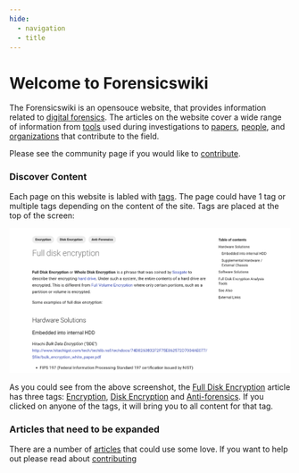 ```yaml
---
hide:
  - navigation
  - title
---
```

# Welcome to Forensicswiki


The Forensicswiki is an opensouce website,  that provides information related to [digital forensics](digital_forensics.md).  The articles on the website cover a wide range of information from <a href="tags/#tools">tools</a> used during investigations to <a href="tags/#papers">papers</a>, <a href="tags/#people">people</a>, and <a href="tags/#organizations">organizations</a> that contribute to the field.  

Please see the community page if you would like to [contribute](community.md).  

### Discover Content 

Each page on this website is labled with <a href="tags">tags</a>.  The page could have 1 tag or multiple tags depending on the content of the site.  Tags are placed at the top of the screen:

![Alt text](assets/images/index_tags.png)

As you could see from the above screenshot, the [Full Disk Encryption](full_disk_encryption.md) article has three tags: <a href="tags/#encryption">Encryption</a>, <a href="tags/#disk-encrypton">Disk Encryption</a> and <a href="tags/#anti-forensics">Anti-forensics</a>.  If you clicked on anyone of the tags, it will bring you to all content for that tag.


###  Articles that need to be expanded

There are a number of <a href="tags/#articles-that-need-to-be-expanded">articles</a> that could use some love.  If you want to help out please read about [contributing](community.md)